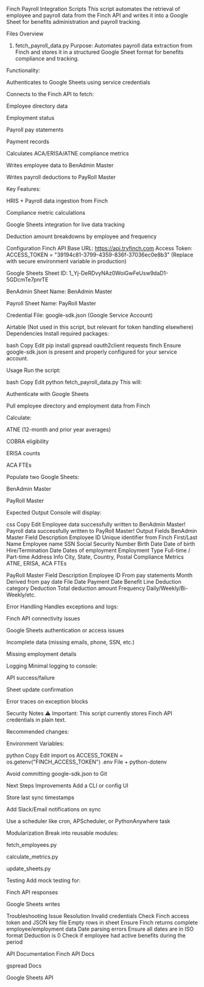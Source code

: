 Finch Payroll Integration Scripts
This script automates the retrieval of employee and payroll data from the Finch API and writes it into a Google Sheet for benefits administration and payroll tracking.

Files Overview
1. fetch_payroll_data.py
Purpose: Automates payroll data extraction from Finch and stores it in a structured Google Sheet format for benefits compliance and tracking.

Functionality:

Authenticates to Google Sheets using service credentials

Connects to the Finch API to fetch:

Employee directory data

Employment status

Payroll pay statements

Payment records

Calculates ACA/ERISA/ATNE compliance metrics

Writes employee data to BenAdmin Master

Writes payroll deductions to PayRoll Master

Key Features:

HRIS + Payroll data ingestion from Finch

Compliance metric calculations

Google Sheets integration for live data tracking

Deduction amount breakdowns by employee and frequency

Configuration
Finch API
Base URL: https://api.tryfinch.com
Access Token:
ACCESS_TOKEN = "39194c81-3799-4359-836f-37036ec0e8b3"
(Replace with secure environment variable in production)

Google Sheets
Sheet ID: 1_Yj-DeRDvyNAz0WoiGwFeUsw9daD1-5GDcmTe7pnrTE

BenAdmin Sheet Name: BenAdmin Master

Payroll Sheet Name: PayRoll Master

Credential File: google-sdk.json (Google Service Account)

Airtable (Not used in this script, but relevant for token handling elsewhere)
Dependencies
Install required packages:

bash
Copy
Edit
pip install gspread oauth2client requests finch
Ensure google-sdk.json is present and properly configured for your service account.

Usage
Run the script:

bash
Copy
Edit
python fetch_payroll_data.py
This will:

Authenticate with Google Sheets

Pull employee directory and employment data from Finch

Calculate:

ATNE (12-month and prior year averages)

COBRA eligibility

ERISA counts

ACA FTEs

Populate two Google Sheets:

BenAdmin Master

PayRoll Master

Expected Output
Console will display:

css
Copy
Edit
Employee data successfully written to BenAdmin Master!
Payroll data successfully written to PayRoll Master!
Output Fields
BenAdmin Master
Field	Description
Employee ID	Unique identifier from Finch
First/Last Name	Employee name
SSN	Social Security Number
Birth Date	Date of birth
Hire/Termination Date	Dates of employment
Employment Type	Full-time / Part-time
Address Info	City, State, Country, Postal
Compliance Metrics	ATNE, ERISA, ACA FTEs

PayRoll Master
Field	Description
Employee ID	From pay statements
Month	Derived from pay date
File Date	Payment Date
Benefit Line	Deduction category
Deduction	Total deduction amount
Frequency	Daily/Weekly/Bi-Weekly/etc.

Error Handling
Handles exceptions and logs:

Finch API connectivity issues

Google Sheets authentication or access issues

Incomplete data (missing emails, phone, SSN, etc.)

Missing employment details

Logging
Minimal logging to console:

API success/failure

Sheet update confirmation

Error traces on exception blocks

Security Notes
⚠️ Important: This script currently stores Finch API credentials in plain text.

Recommended changes:

Environment Variables:

python
Copy
Edit
import os
ACCESS_TOKEN = os.getenv("FINCH_ACCESS_TOKEN")
.env File + python-dotenv

Avoid committing google-sdk.json to Git

Next Steps
Improvements
Add a CLI or config UI

Store last sync timestamps

Add Slack/Email notifications on sync

Use a scheduler like cron, APScheduler, or PythonAnywhere task

Modularization
Break into reusable modules:

fetch_employees.py

calculate_metrics.py

update_sheets.py

Testing
Add mock testing for:

Finch API responses

Google Sheets writes

Troubleshooting
Issue	Resolution
Invalid credentials	Check Finch access token and JSON key file
Empty rows in sheet	Ensure Finch returns complete employee/employment data
Date parsing errors	Ensure all dates are in ISO format
Deduction is 0	Check if employee had active benefits during the period

API Documentation
Finch API Docs

gspread Docs

Google Sheets API

